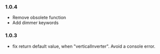 ### 1.0.4
* Remove obsolete function
* Add dimmer keywords

### 1.0.3
* fix return default value, when "verticalInverter". Avoid a console error.